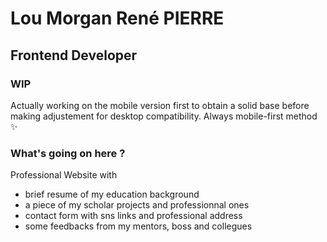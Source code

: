 # Lou Morgan René PIERRE
## Frontend Developer

### WIP
Actually working on the mobile version first to obtain a solid base before making adjustement for desktop compatibility. Always mobile-first method ✨

### What's going on here ?

Professional Website with

- brief resume of my education background
- a piece of my scholar projects and professionnal ones
- contact form with sns links and professional address
- some feedbacks from my mentors, boss and collegues
